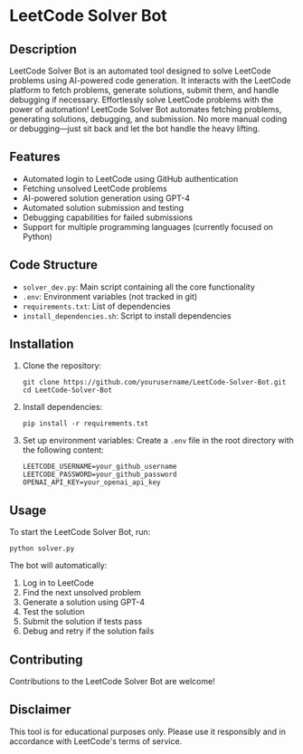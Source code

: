 # LeetCode Solver Bot

## Description

LeetCode Solver Bot is an automated tool designed to solve LeetCode problems using AI-powered code generation. It interacts with the LeetCode platform to fetch problems, generate solutions, submit them, and handle debugging if necessary. Effortlessly solve LeetCode problems with the power of automation! LeetCode Solver Bot automates fetching problems, generating solutions, debugging, and submission. No more manual coding or debugging—just sit back and let the bot handle the heavy lifting.

## Features

- Automated login to LeetCode using GitHub authentication
- Fetching unsolved LeetCode problems
- AI-powered solution generation using GPT-4
- Automated solution submission and testing
- Debugging capabilities for failed submissions
- Support for multiple programming languages (currently focused on Python)

## Code Structure

- `solver_dev.py`: Main script containing all the core functionality
- `.env`: Environment variables (not tracked in git)
- `requirements.txt`: List of dependencies
- `install_dependencies.sh`: Script to install dependencies

## Installation

1. Clone the repository:
   ```
   git clone https://github.com/yourusername/LeetCode-Solver-Bot.git
   cd LeetCode-Solver-Bot
   ```

2. Install dependencies:
   ```
   pip install -r requirements.txt
   ```

3. Set up environment variables:
   Create a `.env` file in the root directory with the following content:
   ```
   LEETCODE_USERNAME=your_github_username
   LEETCODE_PASSWORD=your_github_password
   OPENAI_API_KEY=your_openai_api_key
   ```

## Usage

To start the LeetCode Solver Bot, run:

```
python solver.py
```

The bot will automatically:
1. Log in to LeetCode
2. Find the next unsolved problem
3. Generate a solution using GPT-4
4. Test the solution
5. Submit the solution if tests pass
6. Debug and retry if the solution fails

## Contributing

Contributions to the LeetCode Solver Bot are welcome!

## Disclaimer

This tool is for educational purposes only. Please use it responsibly and in accordance with LeetCode's terms of service.
